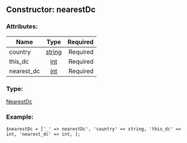 ## Constructor: nearestDc  

### Attributes:

| Name     |    Type       | Required |
|----------|:-------------:|---------:|
|country|[string](../types/string.md) | Required|
|this\_dc|[int](../types/int.md) | Required|
|nearest\_dc|[int](../types/int.md) | Required|
### Type: 

[NearestDc](../types/NearestDc.md)
### Example:

```
$nearestDc = ['_' => nearestDc', 'country' => string, 'this_dc' => int, 'nearest_dc' => int, ];
```